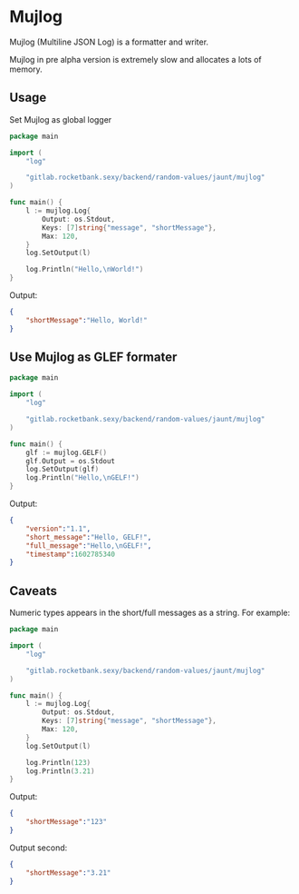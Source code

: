 # Mujlog

Mujlog (Multiline JSON Log) is a formatter and writer.

Mujlog in pre alpha version is extremely slow and allocates a lots of memory.

## Usage

Set Mujlog as global logger

```go
package main

import (
    "log"

    "gitlab.rocketbank.sexy/backend/random-values/jaunt/mujlog"
)

func main() {
    l := mujlog.Log{
        Output: os.Stdout,
        Keys: [7]string{"message", "shortMessage"},
        Max: 120,
    }
    log.SetOutput(l)

    log.Println("Hello,\nWorld!")
}
```

Output:

```json
{
    "shortMessage":"Hello, World!"
}
```

## Use Mujlog as GLEF formater

```go
package main

import (
    "log"

    "gitlab.rocketbank.sexy/backend/random-values/jaunt/mujlog"
)

func main() {
    glf := mujlog.GELF()
    glf.Output = os.Stdout
    log.SetOutput(glf)
    log.Println("Hello,\nGELF!")
}
```

Output:

```json
{
    "version":"1.1",
    "short_message":"Hello, GELF!",
    "full_message":"Hello,\nGELF!",
    "timestamp":1602785340
}
```

## Caveats

Numeric types appears in the short/full messages as a string. For example:

```go
package main

import (
    "log"

    "gitlab.rocketbank.sexy/backend/random-values/jaunt/mujlog"
)

func main() {
    l := mujlog.Log{
        Output: os.Stdout,
        Keys: [7]string{"message", "shortMessage"},
        Max: 120,
    }
    log.SetOutput(l)

    log.Println(123)
    log.Println(3.21)
}
```

Output:

```json
{
    "shortMessage":"123"
}
```

Output second:

```json
{
    "shortMessage":"3.21"
}
```
